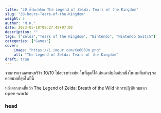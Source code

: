 ```yaml
---
title: "30 ชั่วโมงไปกับ The Legend of Zelda: Tears of the Kingdom"
slug: "30-hours-Tears-of-the-Kingdom"
weight: 5
author: "N.K."
date: 2023-05-18T09:27:42+07:00
description: ""
tags: ["Zelda","Tears of the Kingdom", "Nintendo", "Nintendo Switch"]
categories: ["Games"]
cover:
    image: "https://i.imgur.com/Xe6O3Jn.png"
    alt: "The Legend of Zelda: Tears of the Kingdom"
draft: true
---
```

จากการกวาดคะแนนรีวิว 10/10 ไปอย่างท่วมท้น ในที่สุดก็ได้เล่นเองกับมือกับหนึ่งในเกมที่แฟนๆ รอคอยมากที่สุดในปีนี้
<!--more-->
หลังจากภาคที่แล้ว The Legend of Zelda: Breath of the Wild ทำการปฏิวัติเกมแนว open-world 
### head

